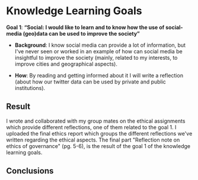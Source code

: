 # Knowledge Learning Goals

**Goal 1**: **“Social: I would like to learn and to know how the use of social-media (geo)data can be used to improve the society”**
  
* **Background**: I know social media can provide a lot of information, but I've never seen or worked in an example of how can social media be insightful to improve the society (mainly, related to my interests, to improve cities and geographical aspects).
  
* **How**: By reading and getting informed about it I will write a reflection (about how our twitter data can be used by private and public institutions).
 
## Result 
I wrote and collaborated with my group mates on the ethical assignments which provide different reflections, one of them related to the goal 1. 
I uploaded the final ethics report which groups the different reflections we've written regarding the ethical aspects. The final part "Reflection note on ethics of governance" (pg. 5-6), is the result of the goal 1 of the knowledge learning goals.

## Conclusions
